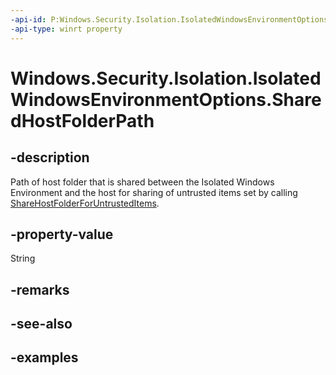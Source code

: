 ```yaml
---
-api-id: P:Windows.Security.Isolation.IsolatedWindowsEnvironmentOptions.SharedHostFolderPath
-api-type: winrt property
---
```


<!-- Property syntax.
public string SharedHostFolderPath { get; }
-->

# Windows.Security.Isolation.IsolatedWindowsEnvironmentOptions.SharedHostFolderPath

## -description
Path of host folder that is shared between the Isolated Windows Environment and the host for sharing of untrusted items set by calling [ShareHostFolderForUntrustedItems](isolatedwindowsenvironmentoptions_sharehostfolderforuntrusteditems_1340872862.md).
## -property-value
String
## -remarks

## -see-also

## -examples

